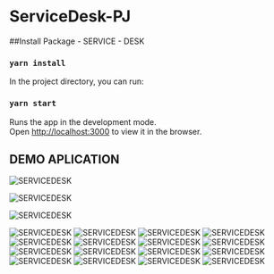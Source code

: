# ServiceDesk-PJ

##Install Package - SERVICE - DESK

### `yarn install`

In the project directory, you can run:

### `yarn start`

Runs the app in the development mode.<br />
Open [http://localhost:3000](http://localhost:3000) to view it in the browser.

## DEMO APLICATION

![SERVICEDESK](https://res.cloudinary.com/di6kiwkwf/image/upload/v1671223244/APPS/SERVICE-DESK/Captura_de_pantalla_173_zuyxjc.png)

![SERVICEDESK](https://res.cloudinary.com/di6kiwkwf/image/upload/v1671223243/APPS/SERVICE-DESK/Captura_de_pantalla_143_sk7evt.png)

![SERVICEDESK](https://res.cloudinary.com/di6kiwkwf/image/upload/v1671223242/APPS/SERVICE-DESK/Captura_de_pantalla_144_pmx4oa.png)

![SERVICEDESK](https://res.cloudinary.com/di6kiwkwf/image/upload/v1671223242/APPS/SERVICE-DESK/Captura_de_pantalla_145_odpvxw.png)
![SERVICEDESK](https://res.cloudinary.com/di6kiwkwf/image/upload/v1671223242/APPS/SERVICE-DESK/Captura_de_pantalla_146_llfkzg.png)
![SERVICEDESK](https://res.cloudinary.com/di6kiwkwf/image/upload/v1671223242/APPS/SERVICE-DESK/Captura_de_pantalla_147_xhywrc.png)
![SERVICEDESK](https://res.cloudinary.com/di6kiwkwf/image/upload/v1671223241/APPS/SERVICE-DESK/Captura_de_pantalla_148_paypao.png)
![SERVICEDESK](https://res.cloudinary.com/di6kiwkwf/image/upload/v1671223241/APPS/SERVICE-DESK/Captura_de_pantalla_149_alri8y.png)
![SERVICEDESK](https://res.cloudinary.com/di6kiwkwf/image/upload/v1671223241/APPS/SERVICE-DESK/Captura_de_pantalla_150_wdj6ps.png)
![SERVICEDESK](https://res.cloudinary.com/di6kiwkwf/image/upload/v1671223241/APPS/SERVICE-DESK/Captura_de_pantalla_156_tzpbzt.png)
![SERVICEDESK](https://res.cloudinary.com/di6kiwkwf/image/upload/v1671223241/APPS/SERVICE-DESK/Captura_de_pantalla_154_r45vle.png)
![SERVICEDESK](https://res.cloudinary.com/di6kiwkwf/image/upload/v1671223240/APPS/SERVICE-DESK/Captura_de_pantalla_155_dvgvba.png)
![SERVICEDESK](https://res.cloudinary.com/di6kiwkwf/image/upload/v1671223243/APPS/SERVICE-DESK/Captura_de_pantalla_172_trf4ri.png)
![SERVICEDESK](https://res.cloudinary.com/di6kiwkwf/image/upload/v1671223239/APPS/SERVICE-DESK/Captura_de_pantalla_161_qgtr2q.png)
![SERVICEDESK](https://res.cloudinary.com/di6kiwkwf/image/upload/v1671223239/APPS/SERVICE-DESK/Captura_de_pantalla_160_biomlm.png)
![SERVICEDESK](https://res.cloudinary.com/di6kiwkwf/image/upload/v1671223238/APPS/SERVICE-DESK/Captura_de_pantalla_162_snvdsy.png)
![SERVICEDESK](https://res.cloudinary.com/di6kiwkwf/image/upload/v1671223238/APPS/SERVICE-DESK/Captura_de_pantalla_164_opa9gr.png)
![SERVICEDESK](https://res.cloudinary.com/di6kiwkwf/image/upload/v1671223237/APPS/SERVICE-DESK/Captura_de_pantalla_165_bcb2rv.png)
![SERVICEDESK](https://res.cloudinary.com/di6kiwkwf/image/upload/v1671223237/APPS/SERVICE-DESK/Captura_de_pantalla_170_xrq6kf.png)
